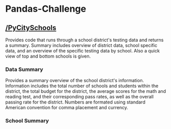 # Pandas-Challenge
## [/PyCitySchools](PyCitySchools)
Provides code that runs through a school district's testing data and returns a summary.
Summary includes overview of district data, school specific data, and an overview of the 
specific testing data by school.
Also a quick view of top and bottom schools is given.

### Data Summary
Provides a summary overview of the school district's information.
Information includes the total number of schools and students within the district,
the total budget for the district, the average scores for the math and reading test,
and their corresponding pass rates, as well as the overall passing rate for the district.
Numbers are formated using standard American convention for comma placement and currency.

### School Summary
